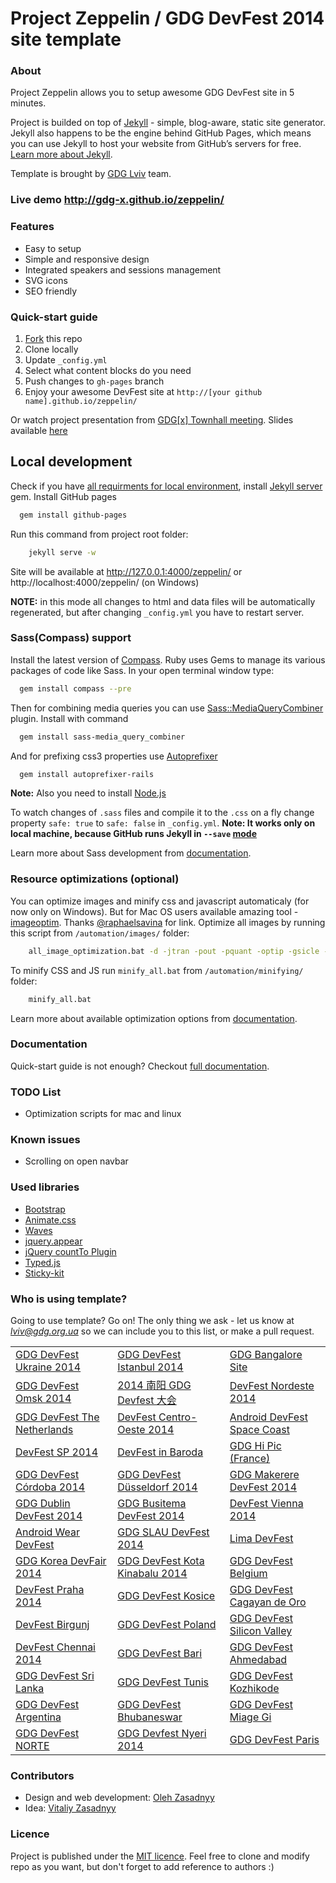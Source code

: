 # Project Zeppelin / GDG DevFest 2014 site template

### About 
Project Zeppelin allows you to setup awesome GDG DevFest site in 5 minutes. 

Project is builded on top of [Jekyll](http://jekyllrb.com/) - simple, blog-aware, static site generator. Jekyll also happens to be the engine behind GitHub Pages, which means you can use Jekyll to host your website from GitHub’s servers for free. [Learn more about Jekyll](http://jekyllrb.com/).

Template is brought by [GDG Lviv](http://lviv.gdg.org.ua/) team.

### Live demo http://gdg-x.github.io/zeppelin/

### Features
* Easy to setup
* Simple and responsive design
* Integrated speakers and sessions management
* SVG icons
* SEO friendly


### Quick-start guide
1. [Fork](https://github.com/gdg-x/zeppelin/fork) this repo
2. Clone locally
3. Update ```_config.yml``` 
4. Select what content blocks do you need
5. Push changes to ```gh-pages``` branch
6. Enjoy your awesome DevFest site at ```http://[your github name].github.io/zeppelin/```

Or watch project presentation from [GDG[x] Townhall meeting](http://www.youtube.com/watch?v=xYmhheoLjcI). Slides available [here](https://docs.google.com/presentation/d/19aM7yNl_orDaCNND5LpCY3fShb6PyMltnzYfKvV8R_8/edit?usp=sharing)


## Local development

Check if you have [all requirments for local environment](http://jekyllrb.com/docs/installation/), install [Jekyll server](http://jekyllrb.com/docs/quickstart/) gem.
Install GitHub pages
```bash
  gem install github-pages
``` 

Run this command from project root folder:
```bash
    jekyll serve -w
```
Site will be available at http://127.0.0.1:4000/zeppelin/ or http://localhost:4000/zeppelin/ (on Windows)

**NOTE:** in this mode all changes to html and data files will be automatically regenerated, but after changing ```_config.yml``` you have to restart server.

### Sass(Compass) support
Install the latest version of [Compass](http://compass-style.org/). Ruby uses Gems to manage its various packages of code like Sass. In your open terminal window type:
```bash
  gem install compass --pre
```

Then for combining media queries you can use [Sass::MediaQueryCombiner](https://github.com/aaronjensen/sass-media_query_combiner) plugin. Install with command
```bash
  gem install sass-media_query_combiner
```

And for prefixing css3 properties use [Autoprefixer](https://github.com/ai/autoprefixer)
```bash
  gem install autoprefixer-rails
```

**Note:** Also you need to install [Node.js](http://nodejs.org/download/)

To watch changes of `.sass` files and compile it to the `.css` on a fly change property `safe: true` to `safe: false` in `_config.yml`.
**Note: It works only on local machine, because GitHub runs Jekyll in `--save` [mode](https://help.github.com/articles/using-jekyll-with-pages/#configuration-overrides)**

Learn more about Sass development from [documentation](https://github.com/gdg-x/zeppelin/wiki/Sass-development).


### Resource optimizations (optional)

You can optimize images and minify css and javascript automaticaly (for now only on Windows).
But for Mac OS users available amazing tool - [imageoptim](https://imageoptim.com/). Thanks [@raphaelsavina](https://github.com/raphaelsavina) for link.
Optimize all images by running this script from `/automation/images/` folder:
```bash
    all_image_optimization.bat -d -jtran -pout -pquant -optip -gsicle -svgo
```

To minify CSS and JS run `minify_all.bat` from `/automation/minifying/` folder:
```bash
    minify_all.bat
```

Learn more about available optimization options from [documentation](https://github.com/gdg-x/zeppelin/wiki/Resources-optimizations).

### Documentation
Quick-start guide is not enough? Checkout [full documentation](https://github.com/gdg-x/zeppelin/wiki).


### TODO List
* Optimization scripts for mac and linux

### Known issues
* Scrolling on open navbar

### Used libraries
* [Bootstrap](https://github.com/twbs/bootstrap)
* [Animate.css](https://github.com/daneden/animate.css)
* [Waves](https://github.com/publicis-indonesia/Waves)
* [jquery.appear](https://github.com/bas2k/jquery.appear)
* [jQuery countTo Plugin](https://github.com/mhuggins/jquery-countTo)
* [Typed.js](https://github.com/mattboldt/typed.js)
* [Sticky-kit](https://github.com/leafo/sticky-kit)

### Who is using template?
Going to use template? Go on! The only thing we ask - let us know at [*lviv@gdg.org.ua*](mailto:lviv@gdg.org.ua) so we can include you to this list, or make a pull request.

| | | |
|------|------|------|
| [GDG DevFest Ukraine 2014](http://devfest.gdg.org.ua/) | [GDG DevFest Istanbul 2014](http://devfesttr.com/) | [GDG Bangalore Site](http://gdgbangalore.github.io/) |
| [GDG DevFest Omsk 2014](http://gdg-devfest-omsk.org/) | [2014 南阳 GDG Devfest 大会](http://devfest.gdgny.org) | [DevFest Nordeste 2014](http://2014.devfestne.com.br/) |
| [GDG DevFest The Netherlands](http://www.devfest.nl/) | [DevFest Centro-Oeste 2014](http://www.devfestcentrooeste.com.br/) | [Android DevFest Space Coast](http://gdg-space-coast.github.io/zeppelin/) |
| [DevFest SP 2014](http://sp.devfest.com.br/) | [DevFest in Baroda](http://devfest.gdgbaroda.com/) | [GDG Hi Pic (France)](http://maximemularz.github.io/zeppelin/) |
| [GDG DevFest Córdoba 2014](http://gdgcordoba.github.io/zeppelin/) | [GDG DevFest Düsseldorf 2014](http://www.gdg-dus.de/DevFest2014/) | [GDG Makerere DevFest 2014](http://gdgmakerere.github.io/) |
| [GDG Dublin DevFest 2014](http://gdg-dublin.appspot.com/) | [GDG Busitema DevFest 2014](http://gdgbusitema.github.io/) | [DevFest Vienna 2014](http://www.devfest.at/) |
| [Android Wear DevFest](http://devfest.gdgnorthjersey.com/wear2014/) | [GDG SLAU DevFest 2014](http://gdgslau.github.io/) | [Lima DevFest](http://limadevfest.com/) |
| [GDG Korea DevFair 2014](http://devfair2014.gdg.kr/) | [GDG DevFest Kota Kinabalu 2014](http://devfest.gdgkk.info/) | [GDG DevFest Belgium](http://gdg-brussels.org/DevFest2014/) |
| [DevFest Praha 2014](http://devfest.cz/) | [GDG DevFest Kosice](http://devfest.sk/) | [GDG DevFest Cagayan de Oro](http://devfest.gdgcdo.org/) |
| [DevFest Birgunj](http://gdgbirgunj.github.io/DevFest2014/) | [GDG DevFest Poland](http://devfest.pl/) | [GDG DevFest Silicon Valley](http://devfest2014.gdgsv.com/) |
| [DevFest Chennai 2014](http://devfest.gdgchennai.com/) | [GDG DevFest Bari](http://gdgbari.github.io/zeppelin/) | [GDG DevFest Ahmedabad](http://devfest.gdgahmedabad.com/) |
| [GDG DevFest Sri Lanka](http://www.devfestlk.org/) | [GDG DevFest Tunis](http://devfest.gdgtunis.org/) | [GDG DevFest Kozhikode](http://devfest.gdgkozhikode.org/) | 
| [GDG DevFest Argentina](http://devfest.gdg.com.ar/) | [GDG DevFest Bhubaneswar](http://devfest2014.gdgbbsr.com/) | [GDG DevFest Miage Gi](http://gdgmiagegilab.github.io/) | 
| [GDG DevFest NORTE](http://norte.devfest.com.br/) | [GDG Devfest Nyeri 2014](http://devfest.gdgkimathiuniversity.com/) | [GDG DevFest Paris](http://devfest.gdgparis.com/) |


### Contributors
* Design and web development: [Oleh Zasadnyy](https://github.com/ozasadnyy)
* Idea: [Vitaliy Zasadnyy](https://github.com/zasadnyy)

### Licence
Project is published under the [MIT licence](https://github.com/gdg-x/zeppelin/blob/master/LICENSE.txt). Feel free to clone and modify repo as you want, but don't forget to add reference to authors :)


